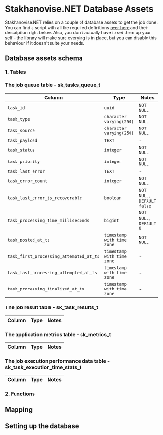 # Stakhanovise.NET Database Assets

Stakhanovise.NET relies on a couple of database assets to get the job done. 
You can find a script with all the required definitions [over here](https://github.com/alexboia/Stakhanovise.NET/blob/master/_Db/stakhanovise_db_scripts.sql) and their description right below.
Also, you don't actually have to set them up your self - the library will make sure everying is in place, 
but you can disable this behaviour if it doesn't suite your needs.

## Database assets schema

### 1. Tables

### The job queue table - sk_tasks_queue_t

| Column | Type | Notes |
| --- | --- | --- |
| `task_id` | `uuid` | `NOT NULL` |
| `task_type` | `character varying(250)` | `NOT NULL` |
| `task_source` | `character varying(250)` | `NOT NULL` |
| `task_payload` | `TEXT` | - |
| `task_status` | `integer` | `NOT NULL` |
| `task_priority` | `integer` | `NOT NULL` |
| `task_last_error` | `TEXT` | - |
| `task_error_count` | `integer` | `NOT NULL` |
| `task_last_error_is_recoverable` | `boolean` | `NOT NULL`, `DEFAULT false` |
| `task_processing_time_milliseconds` | `bigint` | `NOT NULL`, `DEFAULT 0` |
| `task_posted_at_ts` | `timestamp with time zone` | `NOT NULL` |
| `task_first_processing_attempted_at_ts` | `timestamp with time zone` | - |
| `task_last_processing_attempted_at_ts` | `timestamp with time zone` | - |
| `task_processing_finalized_at_ts` | `timestamp with time zone` | - |

### The job result table - sk_task_results_t

| Column | Type | Notes |
| --- | --- | --- |

### The application metrics table - sk_metrics_t 

| Column | Type | Notes |
| --- | --- | --- |

### The job execution performance data table - sk_task_execution_time_stats_t

| Column | Type | Notes |
| --- | --- | --- |

### 2. Functions

## Mapping


## Setting up the database